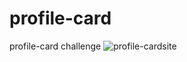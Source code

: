 # profile-card
profile-card challenge
![profile-cardsite](https://user-images.githubusercontent.com/42550296/124302212-85acf900-db7e-11eb-8888-26bf8f33d58e.jpeg)
